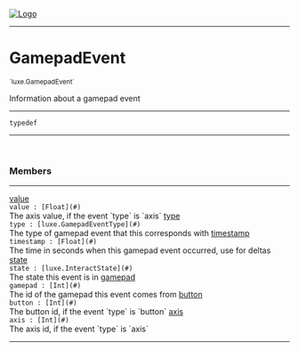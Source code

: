 
[![Logo](../../images/logo.png)](../../api/index.html)

---



<h1>GamepadEvent</h1>
<small>`luxe.GamepadEvent`</small>

Information about a gamepad event

---

`typedef`


---


&nbsp;
&nbsp;







<h3>Members</h3> <hr/><span class="member apipage">
                <a name="value"><a class="lift" href="#value">value</a></a><div class="clear"></div>
                <code class="signature apipage">value : [Float](#)</code><br/></span>
            <span class="small_desc_flat">The axis value, if the event `type` is `axis`</span><span class="member apipage">
                <a name="type"><a class="lift" href="#type">type</a></a><div class="clear"></div>
                <code class="signature apipage">type : [luxe.GamepadEventType](#)</code><br/></span>
            <span class="small_desc_flat">The type of gamepad event that this corresponds with</span><span class="member apipage">
                <a name="timestamp"><a class="lift" href="#timestamp">timestamp</a></a><div class="clear"></div>
                <code class="signature apipage">timestamp : [Float](#)</code><br/></span>
            <span class="small_desc_flat">The time in seconds when this gamepad event occurred, use for deltas</span><span class="member apipage">
                <a name="state"><a class="lift" href="#state">state</a></a><div class="clear"></div>
                <code class="signature apipage">state : [luxe.InteractState](#)</code><br/></span>
            <span class="small_desc_flat">The state this event is in</span><span class="member apipage">
                <a name="gamepad"><a class="lift" href="#gamepad">gamepad</a></a><div class="clear"></div>
                <code class="signature apipage">gamepad : [Int](#)</code><br/></span>
            <span class="small_desc_flat">The id of the gamepad this event comes from</span><span class="member apipage">
                <a name="button"><a class="lift" href="#button">button</a></a><div class="clear"></div>
                <code class="signature apipage">button : [Int](#)</code><br/></span>
            <span class="small_desc_flat">The button id, if the event `type` is `button`</span><span class="member apipage">
                <a name="axis"><a class="lift" href="#axis">axis</a></a><div class="clear"></div>
                <code class="signature apipage">axis : [Int](#)</code><br/></span>
            <span class="small_desc_flat">The axis id, if the event `type` is `axis`</span>








---

&nbsp;
&nbsp;
&nbsp;
&nbsp;